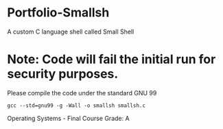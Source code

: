 # Portfolio-Smallsh
A custom C language shell called Small Shell 

# Note: Code will fail the initial run for security purposes.

Please compile the code under the standard GNU 99
```unix
gcc --std=gnu99 -g -Wall -o smallsh smallsh.c
```

Operating Systems - Final Course Grade: A
